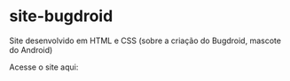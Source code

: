 # site-bugdroid
Site desenvolvido em HTML e CSS (sobre a criação do Bugdroid, mascote do Android)

Acesse o site aqui:

